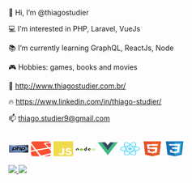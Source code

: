 👋 Hi, I’m @thiagostudier

💻 I’m interested in PHP, Laravel, VueJs

📚 I’m currently learning GraphQL, ReactJs, Node

🎮 Hobbies: games, books and movies

🚀 http://www.thiagostudier.com.br/

🔥 https://www.linkedin.com/in/thiago-studier/

📫 thiago.studier9@gmail.com

<div style="display: inline_block"><br>
  <img align="center" alt="Thiago Studier - PHP" height="30" width="40" src="https://raw.githubusercontent.com/devicons/devicon/master/icons/php/php-original.svg" />
  <img align="center" alt="Thiago Studier - Laravel" height="30" width="40" src="https://raw.githubusercontent.com/devicons/devicon/master/icons/laravel/laravel-plain.svg" />
  <img align="center" alt="Thiago Studier - Js" height="30" width="40" src="https://raw.githubusercontent.com/devicons/devicon/master/icons/javascript/javascript-plain.svg" />
  <img align="center" alt="Thiago Studier - Nodejs" height="30" width="40" src="https://raw.githubusercontent.com/devicons/devicon/master/icons/nodejs/nodejs-original-wordmark.svg" />
  <img align="center" alt="Thiago Studier - VueJs" height="30" width="40" src="https://raw.githubusercontent.com/devicons/devicon/master/icons/vuejs/vuejs-original.svg" />
  <img align="center" alt="Thiago Studier - React" height="30" width="40" src="https://raw.githubusercontent.com/devicons/devicon/master/icons/react/react-original.svg" />
  <img align="center" alt="Thiago Studier - HTML" height="30" width="40" src="https://raw.githubusercontent.com/devicons/devicon/master/icons/html5/html5-original.svg" />
  <img align="center" alt="Thiago Studier - CSS" height="30" width="40" src="https://raw.githubusercontent.com/devicons/devicon/master/icons/css3/css3-original.svg" />
</div>

<br />

<div>
  <a href="https://github.com/thiagostudier">
    <img height="190em" src="https://github-readme-stats.vercel.app/api?username=thiagostudier&show_icons=true&theme=dracula&include_all_commits=true&count_private=true"/>
    <img height="190em" src="https://github-readme-stats.vercel.app/api/top-langs/?username=thiagostudier&layout=compact&langs_count=7&theme=dracula"/>
  </a>
</div>

